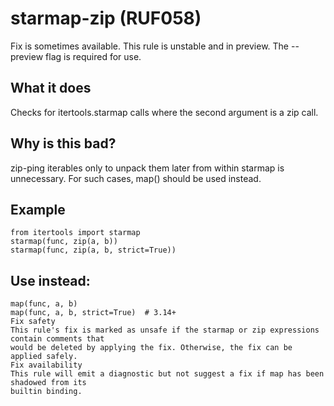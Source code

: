 # starmap-zip (RUF058)
Fix is sometimes available.
This rule is unstable and in preview. The --preview flag is required for use.
## What it does
Checks for itertools.starmap calls where the second argument is a zip call.
## Why is this bad?
zip-ping iterables only to unpack them later from within starmap is unnecessary.
For such cases, map() should be used instead.
## Example
```
from itertools import starmap
starmap(func, zip(a, b))
starmap(func, zip(a, b, strict=True))
```
## Use instead:
```
map(func, a, b)
map(func, a, b, strict=True)  # 3.14+
Fix safety
This rule's fix is marked as unsafe if the starmap or zip expressions contain comments that
would be deleted by applying the fix. Otherwise, the fix can be applied safely.
Fix availability
This rule will emit a diagnostic but not suggest a fix if map has been shadowed from its
builtin binding.
```
